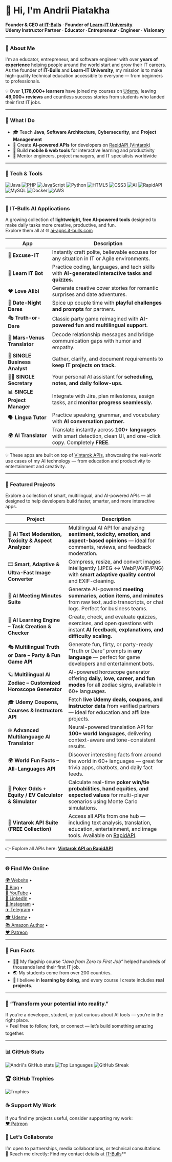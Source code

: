 # 👋 Hi, I'm Andrii Piatakha  

**Founder & CEO at [IT-Bulls](https://it-bulls.com)** · **Founder of [Learn-IT University](https://learn-it-university.com)**  
**Udemy Instructor Partner** · **Educator · Entrepreneur · Engineer · Visionary**

---

### 🚀 About Me  
I'm an educator, entrepreneur, and software engineer with over **years of experience** helping people around the world start and grow their IT careers.  
As the founder of **IT-Bulls** and **Learn-IT University**, my mission is to make high-quality technical education accessible to everyone — from beginners to professionals.  

💡 Over **1,178,000+ learners** have joined my courses on [Udemy](https://www.udemy.com/user/andrii-piatakha/), leaving **49,000+ reviews** and countless success stories from students who landed their first IT jobs.

---

### 🧠 What I Do  
- 🎓 Teach **Java**, **Software Architecture**, **Cybersecurity**, and **Project Management**  
- 🧩 Create **AI-powered APIs** for developers on [RapidAPI (Vintarok)](https://rapidapi.com/organization/vintarok)  
- 📱 Build **mobile & web tools** for interactive learning and productivity  
- 💼 Mentor engineers, project managers, and IT specialists worldwide  

---

### 🧰 Tech & Tools
![Java](https://img.shields.io/badge/Java-orange?logo=openjdk&logoColor=white)
![PHP](https://img.shields.io/badge/PHP-777bb3?logo=php&logoColor=white)
![JavaScript](https://img.shields.io/badge/JavaScript-f7df1e?logo=javascript&logoColor=black)
![Python](https://img.shields.io/badge/Python-3776ab?logo=python&logoColor=white)
![HTML5](https://img.shields.io/badge/HTML5-e34f26?logo=html5&logoColor=white)
![CSS3](https://img.shields.io/badge/CSS3-1572b6?logo=css3&logoColor=white)
![AI](https://img.shields.io/badge/OpenAI-412991?logo=openai&logoColor=white)
![RapidAPI](https://img.shields.io/badge/RapidAPI-0073e6?logo=rapidapi&logoColor=white)
![MySQL](https://img.shields.io/badge/MySQL-4479a1?logo=mysql&logoColor=white)
![Docker](https://img.shields.io/badge/Docker-2496ed?logo=docker&logoColor=white)
![AWS](https://img.shields.io/badge/AWS-232f3e?logo=amazonaws&logoColor=white)


---

### 🧩 IT-Bulls AI Applications
A growing collection of **lightweight, free AI-powered tools** designed to make daily tasks more creative, productive, and fun.  
Explore them all at 🌐 [ai-apps.it-bulls.com](https://ai-apps.it-bulls.com/)

| App | Description |
|------|--------------|
| 💬 **Excuse-IT** | Instantly craft polite, believable excuses for any situation in IT or Agile environments. |
| 🤖 **Learn IT Bot** | Practice coding, languages, and tech skills with **AI-generated interactive tasks and quizzes.** |
| ❤️ **Love Alibi** | Generate creative cover stories for romantic surprises and date adventures. |
| 🎲 **Date-Night Dares** | Spice up couple time with **playful challenges and prompts** for partners. |
| 🎭 **Truth-or-Dare** | Classic party game reimagined with **AI-powered fun and multilingual support.** |
| 💌 **Mars-Venus Translator** | Decode relationship messages and bridge communication gaps with humor and empathy. |
| 🧾 **SINGLE Business Analyst** | Gather, clarify, and document requirements to **keep IT projects on track.** |
| 🧑‍💼 **SINGLE Secretary** | Your personal AI assistant for **scheduling, notes, and daily follow-ups.** |
| 📊 **SINGLE Project Manager** | Integrate with Jira, plan milestones, assign tasks, and **monitor progress seamlessly.** |
| 🗣️ **Lingua Tutor** | Practice speaking, grammar, and vocabulary with **AI conversation partner.** |
| 🌍 **AI Translator** | Translate instantly across **100+ languages** with smart detection, clean UI, and one-click copy. Completely **FREE**. |

💡 These apps are built on top of [Vintarok APIs](https://rapidapi.com/organization/vintarok), showcasing the real-world use cases of my AI technology — from education and productivity to entertainment and creativity.

---

### 💼 Featured Projects
Explore a collection of smart, multilingual, and AI-powered APIs — all designed to help developers build faster, smarter, and more interactive apps.

| Project | Description |
|----------|--------------|
| 💬 **AI Text Moderation, Toxicity & Aspect Analyzer** | Multilingual AI API for analyzing **sentiment, toxicity, emotion, and aspect-based opinions** — ideal for comments, reviews, and feedback moderation. |
| 🎞️ **Smart, Adaptive & Ultra-Fast Image Converter** | Compress, resize, and convert images intelligently (JPEG ↔ WebP/AVIF/PNG) with **smart adaptive quality control** and EXIF-cleaning. |
| 🧾 **AI Meeting Minutes Suite** | Generate AI-powered **meeting summaries, action items, and minutes** from raw text, audio transcripts, or chat logs. Perfect for business teams. |
| 🧠 **AI Learning Engine – Task Creation & Checker** | Create, check, and evaluate quizzes, exercises, and open questions with instant **AI feedback, explanations, and difficulty scaling.** |
| 🎭 **Multilingual Truth or Dare – Party & Fun Game API** | Generate fun, flirty, or party-ready “Truth or Dare” prompts in **any language** — perfect for game developers and entertainment bots. |
| 🪐 **Multilingual AI Zodiac – Customized Horoscope Generator** | AI-powered horoscope generator offering **daily, love, career, and fun modes** for all zodiac signs, available in 60+ languages. |
| 🎓 **Udemy Coupons, Courses & Instructors API** | Fetch **live Udemy deals, coupons, and instructor data** from verified partners — ideal for education and affiliate projects. |
| 🌐 **Advanced Multilanguage AI Translator** | Neural-powered translation API for **100+ world languages**, delivering context-aware and tone-consistent results. |
| 🌍 **World Fun Facts – All-Languages API** | Discover interesting facts from around the world in 60+ languages — great for trivia apps, chatbots, and daily fact feeds. |
| 🎰 **Poker Odds + Equity / EV Calculator & Simulator** | Calculate real-time **poker win/tie probabilities, hand equities, and expected values** for multi-player scenarios using Monte Carlo simulations. |
| 🧮 **Vintarok API Suite (FREE Collection)** | Access all APIs from one hub — including text analysis, translation, education, entertainment, and image tools. Available on [RapidAPI](https://rapidapi.com/organization/vintarok). |

👉 Explore all APIs here: **[Vintarok API on RapidAPI](https://rapidapi.com/organization/vintarok)**  

---

### 🌐 Find Me Online  
[🌍 Website](https://it-bulls.com) •  
[📖 Blog](https://learn-it-university.com/blog/) •  
[🎥 YouTube](https://www.youtube.com/c/ITBulls) •  
[💼 LinkedIn](https://www.linkedin.com/in/andrii-piatakha/) •  
[📸 Instagram](https://www.instagram.com/andrey_pyatakha/) •  
[✈️ Telegram](https://t.me/AndriiPiatakha) •  
[🎓 Udemy](https://www.udemy.com/user/andrii-piatakha/) •  
[📚 Amazon Author](https://www.amazon.com/stores/Andrii-Piatakha/author/B0DWKLZ9P4) •  
[❤️ Patreon](https://www.patreon.com/c/Andrii_Piatakha)

---

### 🌟 Fun Facts
- 🧑‍🏫 My flagship course *“Java from Zero to First Job”* helped hundreds of thousands land their first IT job.  
- 🌏 My students come from over 200 countries.  
- 🧩 I believe in **learning by doing**, and every course I create includes **real projects**.  

---

### 💬 “Transform your potential into reality.”  
If you’re a developer, student, or just curious about AI tools — you’re in the right place.  
⭐ Feel free to follow, fork, or connect — let’s build something amazing together.

---

### 📊 GitHub Stats
![Andrii's GitHub stats](https://github-readme-stats.vercel.app/api?username=AndriiPiatakha&show_icons=true&theme=tokyonight)
![Top Languages](https://github-readme-stats.vercel.app/api/top-langs/?username=AndriiPiatakha&layout=compact&theme=tokyonight)
![GitHub Streak](https://github-readme-streak-stats.herokuapp.com/?user=AndriiPiatakha&theme=tokyonight)

### 🏆 GitHub Trophies
![Trophies](https://github-profile-trophy.vercel.app/?username=AndriiPiatakha&theme=onedark&no-frame=true&margin-w=10)

### ☕ Support My Work
If you find my projects useful, consider supporting my work:  
[❤️ Patreon](https://www.patreon.com/c/Andrii_Piatakha)

### 🤝 Let’s Collaborate
I’m open to partnerships, media collaborations, or technical consultations.  
📧 Reach me directly: Find my contact details at [IT-Bulls](https://it-bulls.com)** 

<!--
**AndriiPiatakha/AndriiPiatakha** is a ✨ _special_ ✨ repository because its `README.md` (this file) appears on your GitHub profile.

Here are some ideas to get you started:

- 🔭 I’m currently working on ...
- 🌱 I’m currently learning ...
- 👯 I’m looking to collaborate on ...
- 🤔 I’m looking for help with ...
- 💬 Ask me about ...
- 📫 How to reach me: ...
- 😄 Pronouns: ...
- ⚡ Fun fact: ...
-->
